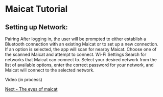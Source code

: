 # Maicat Tutorial
## Setting up Network:

Pairing
After logging in, the user will be prompted to either establish a Bluetooth connection with an existing Maicat or to set up a new connection. If an option is selected, the app will scan for nearby Maicat. Choose one of the scanned Maicat and attempt to connect.
Wi-Fi Settings
Search for networks that Maicat can connect to. Select your desired network from the list of available options, enter the correct password for your network, and Maicat will connect to the selected network.

Video (in process)

[Next - The eyes of maicat](../02_maicat_eyes/README.md)